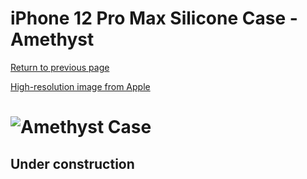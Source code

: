 # iPhone 12 Pro Max Silicone Case - Amethyst

[Return to previous page](/iphone_12)

[High-resolution image from Apple](https://store.storeimages.cdn-apple.com/8756/as-images.apple.com/is//MK083?wid=4500&hei=4500&fmt=png)

# ![Amethyst Case](/everyphone/MK083.png)

## Under construction
